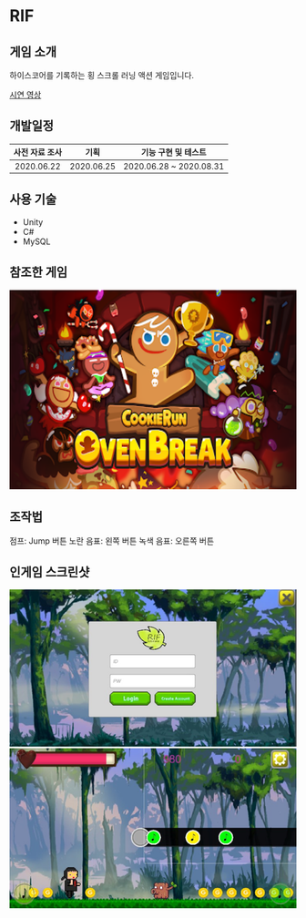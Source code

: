 RIF
=========
게임 소개
------
하이스코어를 기록하는 횡 스크롤 러닝 액션 게임입니다.   


[시연 영상](https://youtu.be/rMAKqZujxTw)

개발일정
-----------
|사전 자료 조사|기획|기능 구현 및 테스트|
|:----:|:----:|:----:|
|2020.06.22|2020.06.25|2020.06.28 ~ 2020.08.31|

사용 기술
------
* Unity
* C#
* MySQL

참조한 게임
------
<img src="./img/cookie.png" width="600" height="350">

조작법
-----------
점프: Jump 버튼
노란 음표: 왼쪽 버튼
녹색 음표: 오른쪽 버튼

인게임 스크린샷
-----------
![img2](./img/a2.png)
![img1](./img/a1.png)

